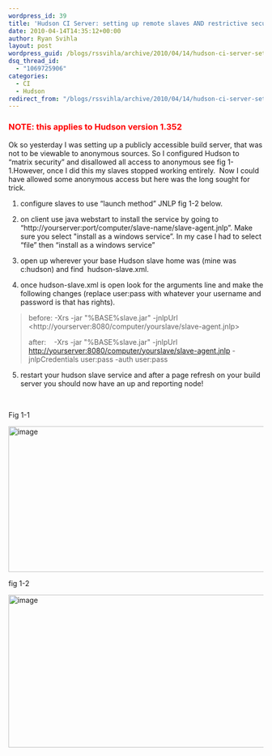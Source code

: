 ```yaml
---
wordpress_id: 39
title: 'Hudson CI Server: setting up remote slaves AND restrictive security together'
date: 2010-04-14T14:35:12+00:00
author: Ryan Svihla
layout: post
wordpress_guid: /blogs/rssvihla/archive/2010/04/14/hudson-ci-server-setting-up-remote-slaves-and-restrictive-security-together.aspx
dsq_thread_id:
  - "1069725906"
categories:
  - CI
  - Hudson
redirect_from: "/blogs/rssvihla/archive/2010/04/14/hudson-ci-server-setting-up-remote-slaves-and-restrictive-security-together.aspx/"
---
```

### <font color="#ff0000">NOTE: this applies to Hudson version 1.352</font>

Ok so yesterday I was setting up a publicly accessible build server, that was not to be viewable to anonymous sources. So I configured Hudson to “matrix security” and disallowed all access to anonymous see fig 1-1.However, once I did this my slaves stopped working entirely.&#160; Now I could have allowed some anonymous access but here was the long sought for trick.

1) configure slaves to use “launch method” JNLP fig 1-2 below.

2) on client use java webstart to install the service by going to “http://yourserver:port/computer/slave-name/slave-agent.jnlp”. Make sure you select "install as a windows service”. In my case I had to select “file” then “install as a windows service”

3) open up wherever your base Hudson slave home was (mine was c:hudson) and find&#160; hudson-slave.xml.

4) once hudson-slave.xml is open look for the arguments line and make the following changes (replace user:pass with whatever your username and password is that has rights).

> before: <arguments>-Xrs -jar "%BASE%slave.jar" -jnlpUrl <http://yourserver:8080/computer/yourslave/slave-agent.jnlp</arguments>>
> 
> after:&#160;&#160;&#160; <arguments>-Xrs -jar "%BASE%slave.jar" -jnlpUrl <http://yourserver:8080/computer/yourslave/slave-agent.jnlp> -jnlpCredentials user:pass -auth user:pass</arguments>

5) restart your hudson slave service and after a page refresh on your build server you should now have an up and reporting node!

&#160;

Fig 1-1

[<img style="border-bottom: 0px;border-left: 0px;border-top: 0px;border-right: 0px" border="0" alt="image" src="http://lostechies.com/content/ryansvihla/uploads/2011/03/image_thumb_75016308.png" width="938" height="288" />](http://lostechies.com/content/ryansvihla/uploads/2011/03/image_4BF6C40C.png) 

fig 1-2

[<img style="border-bottom: 0px;border-left: 0px;border-top: 0px;border-right: 0px" border="0" alt="image" src="http://lostechies.com/content/ryansvihla/uploads/2011/03/image_thumb_60127146.png" width="935" height="302" />](http://lostechies.com/content/ryansvihla/uploads/2011/03/image_76D1B8CF.png)